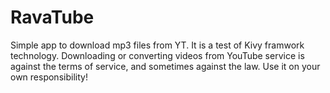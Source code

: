 # RavaTube
Simple app to download mp3 files from YT. It is a test of Kivy framwork technology.
Downloading or converting videos from YouTube service is against the terms of service,
and sometimes against the law. Use it on your own responsibility!

